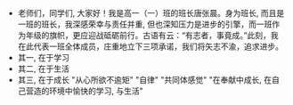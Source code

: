 - 老师们，同学们, 大家好！我是高一（一）班的班长唐张晨。身为班长, 而且是一班的班长，我深感荣幸与责任并重, 但也深知压力是进步的引擎，而一班作为年级的旗帜，更应迎战砥砺前行。古语有云：“有志者，事竟成。”此刻，我在此代表一班全体成员，庄重地立下三项承诺，我们将矢志不渝，追求进步。
- 其一, 在于学习
- 其二, 在于生活
- 其三, 在于成长 "从心所欲不逾矩" "自律" "共同体感觉" "在奉献中成长, 在自己营造的环境中愉快的学习, 与生活"